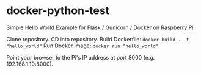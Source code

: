 # docker-python-test
Simple Hello World Example for Flask / Gunicorn / Docker on Raspberry Pi.

Clone repository.
CD into repository.
Build Dockerfile: ```docker build . -t "hello_world"```
Run Docker image: ```docker run "hello_world"```

Point your browser to the Pi's IP address at port 8000 (e.g. 192.168.1.10:8000).

